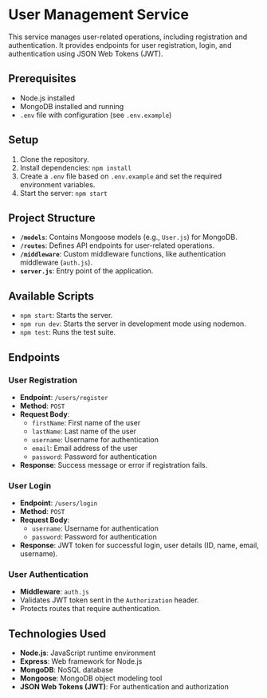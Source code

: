 # User Management Service

This service manages user-related operations, including registration and authentication. It provides endpoints for user registration, login, and authentication using JSON Web Tokens (JWT).

## Prerequisites

- Node.js installed
- MongoDB installed and running
- `.env` file with configuration (see `.env.example`)

## Setup

1. Clone the repository.
2. Install dependencies: `npm install`
3. Create a `.env` file based on `.env.example` and set the required environment variables.
4. Start the server: `npm start`

## Project Structure

- **`/models`**: Contains Mongoose models (e.g., `User.js`) for MongoDB.
- **`/routes`**: Defines API endpoints for user-related operations.
- **`/middleware`**: Custom middleware functions, like authentication middleware (`auth.js`).
- **`server.js`**: Entry point of the application.

## Available Scripts

- `npm start`: Starts the server.
- `npm run dev`: Starts the server in development mode using nodemon.
- `npm test`: Runs the test suite.

## Endpoints

### User Registration

- **Endpoint**: `/users/register`
- **Method**: `POST`
- **Request Body**:
  - `firstName`: First name of the user
  - `lastName`: Last name of the user
  - `username`: Username for authentication
  - `email`: Email address of the user
  - `password`: Password for authentication
- **Response**: Success message or error if registration fails.

### User Login

- **Endpoint**: `/users/login`
- **Method**: `POST`
- **Request Body**:
  - `username`: Username for authentication
  - `password`: Password for authentication
- **Response**: JWT token for successful login, user details (ID, name, email, username).

### User Authentication

- **Middleware**: `auth.js`
- Validates JWT token sent in the `Authorization` header.
- Protects routes that require authentication.

## Technologies Used

- **Node.js**: JavaScript runtime environment
- **Express**: Web framework for Node.js
- **MongoDB**: NoSQL database
- **Mongoose**: MongoDB object modeling tool
- **JSON Web Tokens (JWT)**: For authentication and authorization
